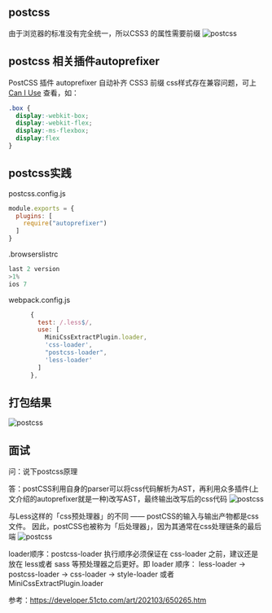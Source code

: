 ## postcss
由于浏览器的标准没有完全统一，所以CSS3 的属性需要前缀
![postcss](@assets/webpack/5.png)

## postcss 相关插件autoprefixer
PostCSS 插件 autoprefixer 自动补齐 CSS3 前缀
css样式存在兼容问题，可上 [Can I Use](https://caniuse.com/) 查看，如：
```css
.box {
  display:-webkit-box;
  display:-webkit-flex;
  display:-ms-flexbox;
  display:flex
}
```
## postcss实践
postcss.config.js
```javascript
module.exports = {
  plugins: [
    require("autoprefixer")
  ]
}
```
.browserslistrc
```javascript
last 2 version
>1%
ios 7
```
webpack.config.js
```javascript
      {
        test: /.less$/,
        use: [
          MiniCssExtractPlugin.loader,
          'css-loader',
          "postcss-loader",
          'less-loader'
        ]
      },
```
## 打包结果
![postcss](@assets/webpack/8.png)

## 面试
问：说下postcss原理

答：postCSS利用自身的parser可以将css代码解析为AST，再利用众多插件(上文介绍的autoprefixer就是一种)改写AST，最终输出改写后的css代码
![postcss](@assets/webpack/6.png)


与Less这样的「css预处理器」的不同 —— postCSS的输入与输出产物都是css文件。
因此，postCSS也被称为「后处理器」，因为其通常在css处理链条的最后端
![postcss](@assets/webpack/7.png)

loader顺序：postcss-loader 执行顺序必须保证在 css-loader 之前，建议还是放在 less或者 sass 等预处理器之后更好。即 loader 顺序：
less-loader -> postcss-loader -> css-loader -> style-loader 或者 MiniCssExtractPlugin.loader

参考：https://developer.51cto.com/art/202103/650265.htm